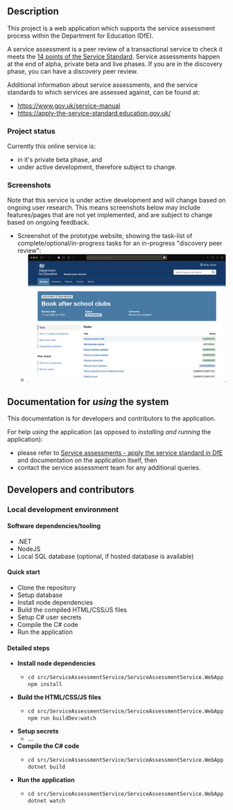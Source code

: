 ## Description

This project is a web application which supports the service assessment process within the Department for Education (DfE).

[//]: # (Note that formal service assessments and informal peer reviews are both to be supported, and their terms are used interchangeably except where explicitly indicated otherwise.)


[//]: # (- Service teams:)
[//]: # (  - requesting an assessment of their service)
[//]: # (  - viewing the status of their service assessment)
[//]: # (  - providing feedback for their service assessment)
[//]: # (- Service assessors:)
[//]: # (  - planning and conducting service assessments)
[//]: # (  - recording service feedback)
[//]: # (- Administrative teams:)
[//]: # (  - managing and coordinating the service assessment process)
[//]: # (  - recording service assessor activity)
[//]: # (- General:)
[//]: # (  - viewing service assessment reports)

A service assessment is a peer review of a transactional service to check it meets
the [14 points of the Service Standard](https://www.gov.uk/service-manual/service-standard).
Service assessments happen at the end of alpha, private beta and live phases. If you are in the discovery phase, you can
have a discovery peer review.

Additional information about service assessments, and the service standards to which services are assessed against, can
be found at:

- https://www.gov.uk/service-manual
- https://apply-the-service-standard.education.gov.uk/

### Project status

Currently this online service is:
- in it's private beta phase, and
- under active development, therefore subject to change.

### Screenshots

Note that this service is under active development and will change based on ongoing user research.
This means screenshots below may include features/pages that are not yet implemented, and are subject to change based on ongoing feedback.

- Screenshot of the prototype website, showing the task-list of complete/optional/in-progress tasks for an in-progress "discovery peer review":
  - ![Screenshot showing a prototype website, with Department for Education blue branding and the page content showing the task-list of complete/optional/in-progress tasks for an in-progress "discovery peer review".](docs/images/prototype--assure-service--screenshot-of-in-progress-assessment--page-task-list.png)

## Documentation for _using_ the system

This documentation is for developers and contributors to the application.

For help _using_ the application (as opposed to _installing and running_ the application):

- please refer to [Service assessments - apply the service standard in DfE](https://apply-the-service-standard.education.gov.uk/service-assessments)
  and documentation on the application itself, then
- contact the service assessment team for any additional queries.

## Developers and contributors

### Local development environment

#### Software dependencies/tooling
- .NET
- NodeJS
- Local SQL database (optional, if hosted database is available)

#### Quick start
- Clone the repository
- Setup database
- Install node dependencies
- Build the compiled HTML/CSS/JS files
- Setup C# user secrets
- Compile the C# code
- Run the application

#### Detailed steps
- **Install node dependencies**
    - ```shell
      cd src/ServiceAssessmentService/ServiceAssessmentService.WebApp
      npm install
      ```
- **Build the HTML/CSS/JS files**
    - ```shell
      cd src/ServiceAssessmentService/ServiceAssessmentService.WebApp
      npm run buildDev:watch
      ```
- **Setup secrets**
    - ...
- **Compile the C# code**
    - ```shell
      cd src/ServiceAssessmentService/ServiceAssessmentService.WebApp
      dotnet build
      ```
- **Run the application**
    - ```shell
      cd src/ServiceAssessmentService/ServiceAssessmentService.WebApp
      dotnet watch
      ```

